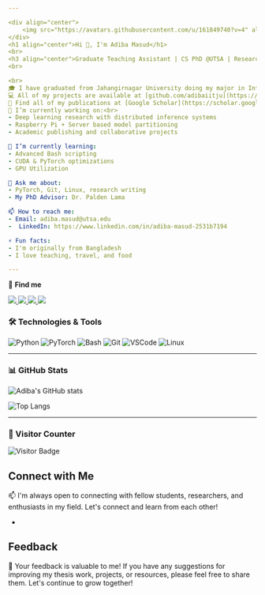 ```yaml
---

<div align="center">
    <img src="https://avatars.githubusercontent.com/u/161849740?v=4" alt="Your Name" width="200" height="200">
</div>
<h1 align="center">Hi 👋, I'm Adiba Masud</h1>
<br>
<h3 align="center">Graduate Teaching Assistant | CS PhD @UTSA | Researcher | AI & Deep Learning Enthusiast</h3>
<br>

<br>
🎓 I have graduated from Jahangirnagar University doing my major in Information System <br>
💻 All of my projects are available at [github.com/adibaiitju](https://github.com/adibaiitju).
📄 Find all of my publications at [Google Scholar](https://scholar.google.com/citations?user=qRy0ZCgAAAAJ&hl=en).
🔭 I’m currently working on:<br>
- Deep learning research with distributed inference systems 
- Raspberry Pi + Server based model partitioning 
- Academic publishing and collaborative projects 

🌱 I’m currently learning:
- Advanced Bash scripting
- CUDA & PyTorch optimizations
- GPU Utilization

💬 Ask me about:
- PyTorch, Git, Linux, research writing
- My PhD Advisor: Dr. Palden Lama

📫 How to reach me:
- Email: adiba.masud@utsa.edu
-  LinkedIn: https://www.linkedin.com/in/adiba-masud-2531b7194 

⚡ Fun facts:
- I'm originally from Bangladesh
- I love teaching, travel, and food

---
```

🔎 **Find me**

<p align="left">
  <a href="https://scholar.google.com/citations?user=qRy0ZCgAAAAJ&hl=en" target="_blank">
    <img src="https://img.shields.io/badge/Google Scholar-4285F4?style=for-the-badge&logo=google-scholar&logoColor=white"/>
  </a>
  <a href="https://www.linkedin.com/in/adiba-masud-2531b7194/" target="_blank">
    <img src="https://img.shields.io/badge/LinkedIn-0A66C2?style=for-the-badge&logo=linkedin&logoColor=white"/>
  </a>
  <a href="https://www.researchgate.net/profile/Adiba-Masud-2?ev=hdr_xprf" target="_blank">
    <img src="https://img.shields.io/badge/ResearchGate-00CCBB?style=for-the-badge&logo=researchgate&logoColor=white"/>
  </a>
  <a href="https://www.facebook.com/adiba.ehita.3" target="_blank">
    <img src="https://img.shields.io/badge/Facebook-1877F2?style=for-the-badge&logo=facebook&logoColor=white"/>
  </a>
</p>


### 🛠️ Technologies & Tools

![Python](https://img.shields.io/badge/-Python-000?style=flat&logo=python)
![PyTorch](https://img.shields.io/badge/-PyTorch-000?style=flat&logo=pytorch)
![Bash](https://img.shields.io/badge/-Bash-000?style=flat&logo=gnu-bash)
![Git](https://img.shields.io/badge/-Git-000?style=flat&logo=git)
![VSCode](https://img.shields.io/badge/-VSCode-000?style=flat&logo=visual-studio-code)
![Linux](https://img.shields.io/badge/-Linux-000?style=flat&logo=linux)

---

### 📊 GitHub Stats

![Adiba's GitHub stats](https://github-readme-stats.vercel.app/api?username=adibaiitju&show_icons=true&theme=tokyonight)

![Top Langs](https://github-readme-stats.vercel.app/api/top-langs/?username=adibaiitju&layout=compact&theme=tokyonight)

---

### 📍 Visitor Counter

![Visitor Badge](https://visitor-badge.laobi.icu/badge?page_id=adibaiitju.adibaiitju)



## Connect with Me

📫 I'm always open to connecting with fellow students, researchers, and enthusiasts in my field. Let's connect and learn from each other!

-
## Feedback

📝 Your feedback is valuable to me! If you have any suggestions for improving my thesis work, projects, or resources, please feel free to share them. Let's continue to grow together!
